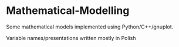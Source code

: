 # Mathematical-Modelling
Some mathematical models implemented using Python/C++/gnuplot.

Variable names/presentations written mostly in Polish
